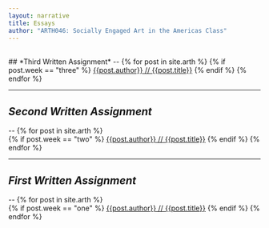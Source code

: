 ```yaml
---
layout: narrative
title: Essays
author: "ARTH046: Socially Engaged Art in the Americas Class"
---
```

<br/>
## *Third Written Assignment*
--
{% for post in site.arth %}  
  {% if post.week == "three" %}
  <a href="{{site.baseurl}}{{post.url}}">{{post.author}} // {{post.title}}</a>
  {% endif %}
{% endfor %}

<hr>

## *Second Written Assignment*
--
{% for post in site.arth %}  
  {% if post.week == "two" %}
  <a href="{{site.baseurl}}{{post.url}}">{{post.author}} // {{post.title}}</a>
  {% endif %}
{% endfor %}

<hr>

## *First Written Assignment*
--
{% for post in site.arth %}  
  {% if post.week == "one" %}
  <a href="{{site.baseurl}}{{post.url}}">{{post.author}} // {{post.title}}</a>
  {% endif %}
{% endfor %}
